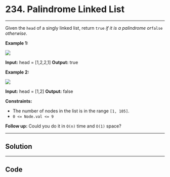 # 234. Palindrome Linked List

---

Given the `head` of a singly linked list, return `true` _if it is a_ _palindrome_ _or_`false` _otherwise_.

 

**Example 1:**

![](https://assets.leetcode.com/uploads/2021/03/03/pal1linked-list.jpg)


**Input:** head = [1,2,2,1]
**Output:** true


**Example 2:**

![](https://assets.leetcode.com/uploads/2021/03/03/pal2linked-list.jpg)


**Input:** head = [1,2]
**Output:** false


 

**Constraints:**

  * The number of nodes in the list is in the range `[1, 105]`.
  * `0 <= Node.val <= 9`



 

**Follow up:** Could you do it in `O(n)` time and `O(1)` space?

---

## Solution



---

## Code
```python


```